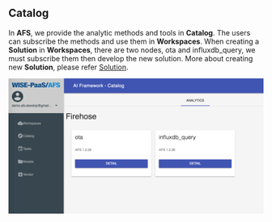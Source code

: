## Catalog
In **AFS**, we provide the analytic methods and tools in **Catalog**. The users can subscribe the methods and use them in **Workspaces**. When creating a **Solution** in **Workspaces**, there are two nodes, ota and influxdb_query, we must subscribe them then develop the new solution. More about creating new **Solution**, please refer [Solution](https://afs-docs.readthedocs.io/en/latest/portal/workspace.html#solution).

![](../_static/images/portal/catalog/catalog01.png)